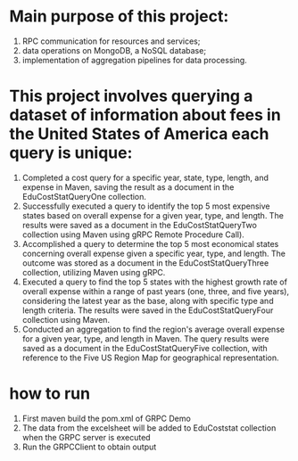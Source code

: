 

# Main purpose of this project: 
1) RPC communication for resources and services; 
2) data operations on MongoDB, a NoSQL database; 
3) implementation of aggregation pipelines for data  processing. 


# This project involves querying a dataset of information about fees in the United States of America each query is unique: 
1) Completed a cost query for a specific year, state, type, length, and expense in Maven, saving the result as a document in the EduCostStatQueryOne collection.
2) Successfully executed a query to identify the top 5 most expensive states based on overall expense for a given year, type, and length. The results were saved as a document in the EduCostStatQueryTwo collection using Maven using gRPC Remote Procedure Call).
3) Accomplished a query to determine the top 5 most economical states concerning overall expense given a specific year, type, and length. The outcome was stored as a document in the EduCostStatQueryThree collection, utilizing Maven using gRPC.
4) Executed a query to find the top 5 states with the highest growth rate of overall expense within a range of past years (one, three, and five years), considering the latest year as the base, along with specific type and length criteria. The results were saved in the EduCostStatQueryFour collection using Maven.
5) Conducted an aggregation to find the region's average overall expense for a given year, type, and length in Maven. The query results were saved as a document in the EduCostStatQueryFive collection, with reference to the Five US Region Map for geographical representation.

# how to run
1) First maven build the pom.xml of GRPC Demo
2) The data from the excelsheet will be added to EduCoststat collection when the GRPC server is executed
3) Run the GRPCClient to obtain output
